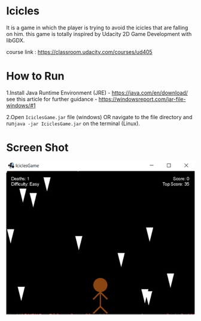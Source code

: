 # Icicles
It is a game in which the player is trying to avoid the icicles that are falling on him.
this game is totally inspired by Udacity 2D Game Development with libGDX.


course link : https://classroom.udacity.com/courses/ud405

# How to Run
1.Install Java Runtime Environment (JRE) - https://java.com/en/download/ see this article for further guidance - https://windowsreport.com/jar-file-windows/#1

2.Open ```IciclesGame.jar``` file (windows) OR navigate to the file directory and run```java -jar IciclesGame.jar``` on the terminal (Linux).

# Screen Shot

![github-large](https://github.com/MohamedMedhat21/Icicles/blob/master/ScreenShot/iciclesSS.png)
